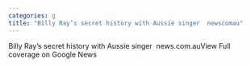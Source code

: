 ```yaml
---
categories: g
title: "Billy Ray’s secret history with Aussie singer  newscomau"
---
```

Billy Ray’s secret history with Aussie singer&nbsp;&nbsp;news.com.auView Full coverage on Google News